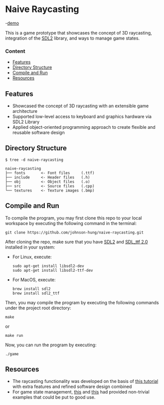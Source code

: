 # Naive Raycasting
-[demo](https://youtu.be/Z8ZcTcYVCt0)
<br />

This is a game prototype that showcases the concept of 3D raycasting, integration of the [SDL2](https://github.com/libsdl-org/SDL) library, and ways to manage game states.

### Content
- [Features](#features)
- [Directory Structure](#directory-structure)
- [Compile and Run](#compile-and-run)
- [Resources](#resources)

## Features
- Showcased the concept of 3D raycasting with an extensible game architecture
- Supported low-level access to keyboard and graphics hardware via SDL2 Library
- Applied object-oriented programming approach to create flexible and reusable software design

## Directory Structure
```
$ tree -d naive-raycasting

naive-raycasting
├── fonts       <- Font files     (.ttf)
├── include     <- Header files   (.h)
├── obj         <- Object files   (.o)
├── src         <- Source files   (.cpp)
└── textures    <- Texture images (.bmp)
```

## Compile and Run
To compile the program, you may first clone this repo to your local workspace by executing the following command in the terminal:
<br />

```
git clone https://github.com/johnson-hung/naive-raycasting.git
```

After cloning the repo, make sure that you have [SDL2](https://libsdl.org/) and [SDL_ttf 2.0](https://www.libsdl.org/projects/SDL_ttf/) installed in your system:
<br />

- For Linux, execute: <br />
	```
	sudo apt-get install libsdl2-dev
	sudo apt-get install libsdl2-ttf-dev
	```
- For MacOS, execute: <br />
	```
	brew install sdl2
	brew install sdl2_ttf
	```

Then, you may compile the program by executing the following commands under the project root directory:
 ```
 make
 ``` 
 or
 ```
 make run
 ```
 
Now, you can run the program by executing:<br />
```
./game
```

## Resources
- The raycasting functionality was developed on the basis of [this tutorial](https://github.com/ssloy/tinyraycaster) with extra features and refined software design combined
- For game state management, [this](http://lazyfoo.net/articles/article06/index.php) and [this](http://gamedevgeek.com/tutorials/managing-game-states-in-c/) had provided non-trivial examples that could be put to good use.
